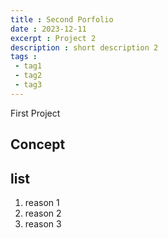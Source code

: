 ```yaml
---
title : Second Porfolio
date : 2023-12-11
excerpt : Project 2
description : short description 2
tags :
 - tag1
 - tag2
 - tag3
---
```


First Project

## Concept

## list

1. reason 1
2. reason 2
3. reason 3
